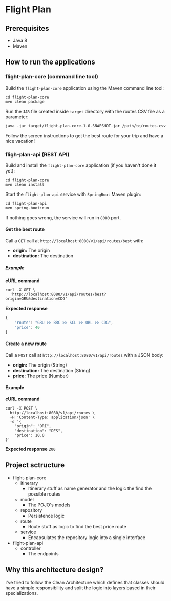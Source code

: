 # Flight Plan

## Prerequisites
- Java 8
- Maven

## How to run the applications

### flight-plan-core (command line tool)

Build the `flight-plan-core` application using the Maven command line tool:
```shell
cd flight-plan-core
mvn clean package
```  

Run the `JAR` file created inside `target` directory with the routes CSV file as a parameter:
```shell
java -jar target/flight-plan-core-1.0-SNAPSHOT.jar /path/to/routes.csv
```
Follow the screen instructions to get the best route for your trip and have a nice vacation!

### fligh-plan-api (REST API)

Build and install the `flight-plan-core` application (if you haven't done it yet):
```shell
cd flight-plan-core
mvn clean install
```

Start the `flight-plan-api` service with `SpringBoot` Maven plugin:
```shell
cd flight-plan-api
mvn spring-boot:run
```

If nothing goes wrong, the service will run in `8080` port.

#### Get the best route
Call a `GET` call at `http://localhost:8080/v1/api/routes/best` with:  
- **origin:** The origin
- **destination:** The destination

##### Example
**cURL command**
```shell
curl -X GET \
  'http://localhost:8080/v1/api/routes/best?origin=GRU&destination=CDG'
```
**Expected response**
```javascript
{
    "route": "GRU >> BRC >> SCL >> ORL >> CDG",
    "price": 40
}
```

#### Create a new route
Call a `POST` call at `http://localhost:8080/v1/api/routes` with a JSON body:
- **origin:** The origin (String)
- **destination:** The destination (String)
- **price:** The price (Number)

#### Example
**cURL command**
```shell
curl -X POST \
  http://localhost:8080/v1/api/routes \
  -H 'Content-Type: application/json' \
  -d '{
    "origin": "ORI",
    "destination": "DES",
    "price": 10.0
}'
```
**Expected response**
`200`

## Project sctructure
- flight-plan-core
  - itinerary
    - Itinerary stuff as name generator and the logic the find the possible routes
  - model
    - The POJO's models
  - repository
    - Persistence logic
  - route
    - Route stuff as logic to find the best price route
  - service
    - Encapsulates the repository logic into a single interface
- flight-plan-api
  - controller
    - The endpoints

## Why this architecture design?
I've tried to follow the Clean Architecture which defines that classes should have a simple responsibility and split the logic into layers based in their specializations.